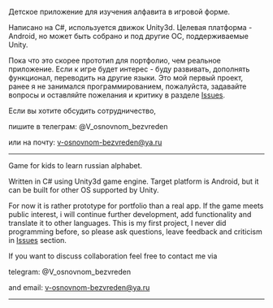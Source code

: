 Детское приложение для изучения алфавита в игровой форме.

Написано на С#, используется движок Unity3d.
Целевая платформа - Android, но может быть собрано и под другие ОС, поддерживаемые Unity.

Пока что это скорее прототип для портфолио, чем реальное приложение. Если к игре будет интерес - буду развивать, дополнять функционал, переводить на другие языки.
Это мой первый проект, ранее я не занимался программированием, пожалуйста, задавайте вопросы и оставляйте пожелания и критику в разделе [Issues](https://github.com/v-osnovnom-bezvreden/kozlik/issues).

Если вы хотите обсудить сотрудничество, 

пишите в телеграм: @V_osnovnom_bezvreden

или на почту: v-osnovnom-bezvreden@ya.ru

---
Game for kids to learn russian alphabet.

Written in C# using Unity3d game engine.
Target platform is Android, but it can be built for other OS supported by Unity.

For now it is rather prototype for portfolio than a real app. If the game meets public interest, i will continue further development, add functionality and translate it to other languages.
This is my first project, I never did programming before, so please ask questions, leave feedback and criticism in [Issues](https://github.com/v-osnovnom-bezvreden/kozlik/issues) section.

If you want to discuss collaboration feel free to contact me via

telegram: @V_osnovnom_bezvreden

and email: v-osnovnom-bezvreden@ya.ru

---

